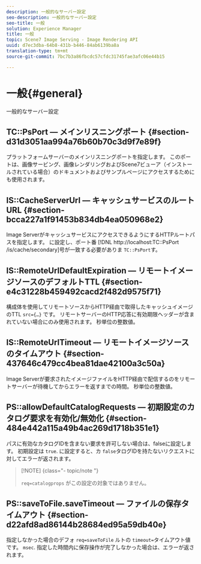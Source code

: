 ```yaml
---
description: 一般的なサーバー設定
seo-description: 一般的なサーバー設定
seo-title: 一般
solution: Experience Manager
title: 一般
topic: Scene7 Image Serving - Image Rendering API
uuid: d7ec3dba-64b8-431b-b446-84ab6139ba8a
translation-type: tm+mt
source-git-commit: 7bc7b3a86fbcdc57cfdc31745fae3afc06e44b15

---
```



# 一般{#general}

一般的なサーバー設定

## TC::PsPort — メインリスニングポート {#section-d31d3051aa994a76b60b70c3d9f7e89f}

プラットフォームサーバーのメインリスニングポートを指定します。 このポートは、画像サービング、画像レンダリングおよびScene7ビューア（インストールされている場合）のドキュメントおよびサンプルページにアクセスするためにも使用されます。

## IS::CacheServerUrl — キャッシュサービスのルートURL {#section-bcca227a1f91453b834db4ea050968e2}

Image ServerがキャッシュサービスにアクセスできるようにするHTTPルートパスを指定します。 に設定し、ポート番 [!DNL http://localhost:TC::PsPort /is/cache/secondary]号が一致する必要がありま `TC::PsPort`す。

## IS::RemoteUrlDefaultExpiration — リモートイメージソースのデフォルトTTL {#section-e4c31228b459492cacd2f482d9575f71}

構成体を使用してリモートソースからHTTP経由で取得したキャッシュイメージのTTL `src={…}` です。 リモートサーバーのHTTP応答に有効期限ヘッダーが含まれていない場合にのみ使用されます。 秒単位の整数値。

## IS::RemoteUrlTimeout — リモートイメージソースのタイムアウト {#section-437646c479cc4bea81dae42100a3c50a}

Image Serverが要求されたイメージファイルをHTTP経由で配信するのをリモートサーバーが待機してからエラーを返すまでの時間。 秒単位の整数値。

## PS::allowDefaultCatalogRequests — 初期設定のカタログ要求を有効化/無効化 {#section-484e442a115a49b4ac269d1718b351e1}

パスに有効なカタログIDを含まない要求を許可しない場合は、falseに設定します。 初期設定は `true`. に設定すると、カ `false`タログIDを持たないリクエストに対してエラーが返されます。

>[!NOTE] {class=&quot;- topic/note &quot;}
>
>`req=catalogprops` がこの設定の対象ではありません。

## PS::saveToFile.saveTimeout — ファイルの保存タイムアウト {#section-d22afd8ad86144b28684ed95a59db40e}

指定しなかった場合のデフォ `req=saveToFile` ルトの `timeout=`タイムアウト値です。 `msec`. 指定した時間内に保存操作が完了しなかった場合は、エラーが返されます。
